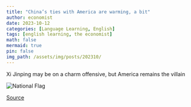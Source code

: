 ```yaml
---
title: "China’s ties with America are warming, a bit"
author: economist
date: 2023-10-12
categories: [Language Learning, English]
tags: [english learning, the economist]
math: false
mermaid: true
pin: false
img_path: /assets/img/posts/202310/
---
```




Xi Jinping may be on a charm offensive, but America remains the villain

![National Flag](20231014_CND000.webp)






[Source](https://www.economist.com/china/2023/10/12/chinas-ties-with-america-are-warming-a-bit)



